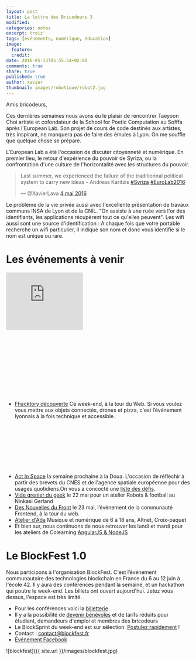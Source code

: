```yaml
---
layout: post
title: La lettre des Bricodeurs 3
modified:
categories: notes
excerpt: troiz'
tags: [événements, numérique, éducation]
image: 
  feature: 
  credit: 
date: 2016-05-13T05:55:54+02:00
comments: true
share: true
published: true
author: xavier
thumbnail: images/robotique/robot2.jpg
---
```


Amis bricodeurs,

Ces dernières semaines nous avons eu le plaisir de rencontrer Taeyoon Choi artiste et cofondateur de la School for Poetic Computation au Sofffa après l'European Lab. Son projet de cours de code destinés aux artistes, très inspirant, ne manquera pas de faire des émules à Lyon. On me souffle que quelque chose se prépare.

L'European Lab a été l'occasion de discuter citoyenneté et numérique. En premier lieu, le retour d'expérience du pouvoir de Syriza, ou la confrontation d'une culture de l'horizontalité avec les structures du pouvoir.
<blockquote class="twitter-tweet" data-lang="fr"><p lang="en" dir="ltr">Last summer, we experienced the failure of the traditionnal political system to carry new ideas - Andreas Karitzis <a href="https://twitter.com/hashtag/Syriza?src=hash">#Syriza</a> <a href="https://twitter.com/hashtag/EuroLab2016?src=hash">#EuroLab2016</a></p>&mdash; @XavierLava <a href="https://twitter.com/XavierLava/status/727886035800166402">4 mai 2016</a></blockquote>

Le problème de la vie privée aussi avec l'excellente présentation de travaux communs INSA de Lyon et de la CNIL. "On assiste à une ruée vers l'or des identifiants, les applications récupèrent tout ce qu'elles peuvent". Les wifi aussi sont une source d'identification : A chaque fois que votre portable recherche un wifi particulier, il indique son nom et donc vous identifie si le nom est unique ou rare. 

# Les événements à venir 

<div class="pull-right" style="width: 28rem; height: 21rem;"><iframe width="210" height="157" src="https://www.youtube.com/v/zeZ2-sb7sBk" frameborder="0" ></iframe></div>

* [Fhacktory découverte](https://yurplan.com/event/f-HAC-Ktory-Decouverte/8214 ) Ce week-end, à la tour du Web. Si vous voulez vous mettre aux objets connectés, drones et pizza, c'est l’événement lyonnais à la fois technique et accessible.

<br/><br/><br/><br/><br/><br/><br/>

* [Act In Space](http://www.actinspace.org/) la semaine prochaine à la Doua. L'occasion de réfléchir à partir des brevets du CNES et de l'agence spatiale européenne pour des usages quotidiens.On vous a concocté une [liste des défis](http://lesbricodeurs.fr/ActInSpace/).
* [Vide grenier du geek](http://www.aoa-prod.com/vide-grenier-du-geek/) le 22 mai pour un atelier Robots & football au Ninkasi Gerland
* [Des Nouvelles du Front](https://www.facebook.com/events/234683413576030/) le 23 mai, l’événement de la communauté Frontend, à la tour du web.
* [Atelier d'Ada](http://lesbricodeurs.fr/AteliersdAda/) Musique et numérique de 6 à 18 ans, Altnet, Croix-paquet
* Et bien sur, nous continuons de nous retrouver les lundi et mardi pour les ateliers de Colearning [AngularJS & NodeJS](http://www.meetup.com/fr-FR/Design-et-technologie-pour-projets-citoyens/)

# Le BlockFest 1.0
Nous participons à l'organisation BlockFest. C'est l’événement communautaire des technologies blockchain en France du 6 au 12 juin à l'école 42. Il y aura des conférences pendant la semaine, et un hackathon qui poutre le week-end. Les billets ont ouvert aujourd'hui. Jetez vous dessus, l'espace est très limité.

* Pour les conférences voici la [billetterie](https://www.eventbrite.fr/e/billets-le-blockfest-10-24632664964)
* Il y a la possibilité de [devenir bénévoles]({{site.url}}/BlockFest/Contribuer/) et de tarifs réduits pour étudiant, demandeurs d'emploi et membres des bricodeurs
* Le BlockSprint du week-end est sur sélection. [Postulez rapidement](http://lesbricodeurs.fr/BlockSprint/) !
* Contact : [contact@blockfest.fr](mailto:contact@blockfest.Fr)
* [Événement Facebook](https://www.facebook.com/events/1139612932757643/)

![blockfest]({{ site.url }}/images/blockfest.jpg)